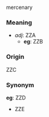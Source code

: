 mercenary
### Meaning
+ _adj_: ZZA
    + __eg__: ZZB

### Origin

ZZC

### Synonym

__eg__: ZZD

+ ZZE


